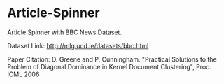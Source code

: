 # Article-Spinner
Article Spinner with BBC News Dataset.

Dataset Link: http://mlg.ucd.ie/datasets/bbc.html

Paper Citation: D. Greene and P. Cunningham. "Practical Solutions to the Problem of Diagonal Dominance in Kernel Document Clustering", Proc. ICML 2006
